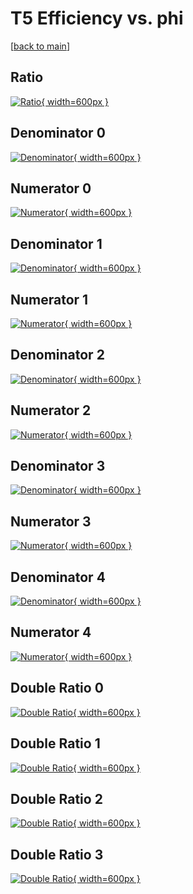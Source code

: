 # T5 Efficiency vs. phi

[[back to main](./)]



## Ratio

[![Ratio](../mtv/var/T5_xtr_13_1_eff_phi.png){ width=600px }](../mtv/var/T5_xtr_13_1_eff_phi.pdf)

## Denominator 0

[![Denominator](../mtv/den/T5_xtr_13_1_eff_phi_den0.png){ width=600px }](../mtv/den/T5_xtr_13_1_eff_phi_den0.pdf)

## Numerator 0

[![Numerator](../mtv/num/T5_xtr_13_1_eff_phi_num0.png){ width=600px }](../mtv/num/T5_xtr_13_1_eff_phi_num0.pdf)

## Denominator 1

[![Denominator](../mtv/den/T5_xtr_13_1_eff_phi_den1.png){ width=600px }](../mtv/den/T5_xtr_13_1_eff_phi_den1.pdf)

## Numerator 1

[![Numerator](../mtv/num/T5_xtr_13_1_eff_phi_num1.png){ width=600px }](../mtv/num/T5_xtr_13_1_eff_phi_num1.pdf)

## Denominator 2

[![Denominator](../mtv/den/T5_xtr_13_1_eff_phi_den2.png){ width=600px }](../mtv/den/T5_xtr_13_1_eff_phi_den2.pdf)

## Numerator 2

[![Numerator](../mtv/num/T5_xtr_13_1_eff_phi_num2.png){ width=600px }](../mtv/num/T5_xtr_13_1_eff_phi_num2.pdf)

## Denominator 3

[![Denominator](../mtv/den/T5_xtr_13_1_eff_phi_den3.png){ width=600px }](../mtv/den/T5_xtr_13_1_eff_phi_den3.pdf)

## Numerator 3

[![Numerator](../mtv/num/T5_xtr_13_1_eff_phi_num3.png){ width=600px }](../mtv/num/T5_xtr_13_1_eff_phi_num3.pdf)

## Denominator 4

[![Denominator](../mtv/den/T5_xtr_13_1_eff_phi_den4.png){ width=600px }](../mtv/den/T5_xtr_13_1_eff_phi_den4.pdf)

## Numerator 4

[![Numerator](../mtv/num/T5_xtr_13_1_eff_phi_num4.png){ width=600px }](../mtv/num/T5_xtr_13_1_eff_phi_num4.pdf)

## Double Ratio 0

[![Double Ratio](../mtv/ratio/T5_xtr_13_1_eff_phi_ratio0.png){ width=600px }](../mtv/ratio/T5_xtr_13_1_eff_phi_ratio0.pdf)

## Double Ratio 1

[![Double Ratio](../mtv/ratio/T5_xtr_13_1_eff_phi_ratio1.png){ width=600px }](../mtv/ratio/T5_xtr_13_1_eff_phi_ratio1.pdf)

## Double Ratio 2

[![Double Ratio](../mtv/ratio/T5_xtr_13_1_eff_phi_ratio2.png){ width=600px }](../mtv/ratio/T5_xtr_13_1_eff_phi_ratio2.pdf)

## Double Ratio 3

[![Double Ratio](../mtv/ratio/T5_xtr_13_1_eff_phi_ratio3.png){ width=600px }](../mtv/ratio/T5_xtr_13_1_eff_phi_ratio3.pdf)

